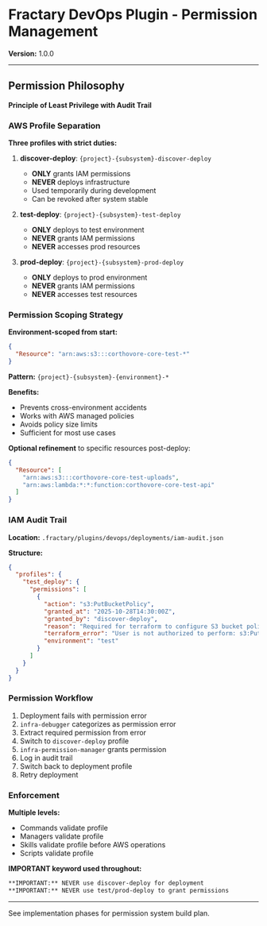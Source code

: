# Fractary DevOps Plugin - Permission Management

**Version:** 1.0.0

---

## Permission Philosophy

**Principle of Least Privilege with Audit Trail**

### AWS Profile Separation

**Three profiles with strict duties:**

1. **discover-deploy**: `{project}-{subsystem}-discover-deploy`
   - **ONLY** grants IAM permissions
   - **NEVER** deploys infrastructure
   - Used temporarily during development
   - Can be revoked after system stable

2. **test-deploy**: `{project}-{subsystem}-test-deploy`
   - **ONLY** deploys to test environment
   - **NEVER** grants IAM permissions
   - **NEVER** accesses prod resources

3. **prod-deploy**: `{project}-{subsystem}-prod-deploy`
   - **ONLY** deploys to prod environment
   - **NEVER** grants IAM permissions
   - **NEVER** accesses test resources

### Permission Scoping Strategy

**Environment-scoped from start:**

```json
{
  "Resource": "arn:aws:s3:::corthovore-core-test-*"
}
```

**Pattern:** `{project}-{subsystem}-{environment}-*`

**Benefits:**
- Prevents cross-environment accidents
- Works with AWS managed policies
- Avoids policy size limits
- Sufficient for most use cases

**Optional refinement** to specific resources post-deploy:
```json
{
  "Resource": [
    "arn:aws:s3:::corthovore-core-test-uploads",
    "arn:aws:lambda:*:*:function:corthovore-core-test-api"
  ]
}
```

### IAM Audit Trail

**Location:** `.fractary/plugins/devops/deployments/iam-audit.json`

**Structure:**
```json
{
  "profiles": {
    "test_deploy": {
      "permissions": [
        {
          "action": "s3:PutBucketPolicy",
          "granted_at": "2025-10-28T14:30:00Z",
          "granted_by": "discover-deploy",
          "reason": "Required for terraform to configure S3 bucket policy",
          "terraform_error": "User is not authorized to perform: s3:PutBucketPolicy",
          "environment": "test"
        }
      ]
    }
  }
}
```

### Permission Workflow

1. Deployment fails with permission error
2. `infra-debugger` categorizes as permission error
3. Extract required permission from error
4. Switch to `discover-deploy` profile
5. `infra-permission-manager` grants permission
6. Log in audit trail
7. Switch back to deployment profile
8. Retry deployment

### Enforcement

**Multiple levels:**
- Commands validate profile
- Managers validate profile
- Skills validate profile before AWS operations
- Scripts validate profile

**IMPORTANT keyword used throughout:**
```markdown
**IMPORTANT:** NEVER use discover-deploy for deployment
**IMPORTANT:** NEVER use test/prod-deploy to grant permissions
```

---

See implementation phases for permission system build plan.
